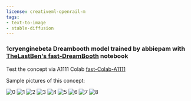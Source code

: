 ```yaml
---
license: creativeml-openrail-m
tags:
- text-to-image
- stable-diffusion
---
```

### 1cryenginebeta Dreambooth model trained by abbiepam with [TheLastBen's fast-DreamBooth](https://colab.research.google.com/github/TheLastBen/fast-stable-diffusion/blob/main/fast-DreamBooth.ipynb) notebook


Test the concept via A1111 Colab [fast-Colab-A1111](https://colab.research.google.com/github/TheLastBen/fast-stable-diffusion/blob/main/fast_stable_diffusion_AUTOMATIC1111.ipynb)

Sample pictures of this concept:

  
  
  
  
  
  
  
  
  ![0](https://huggingface.co/abbiepam/1cryenginebeta/resolve/main/sample_images/00004-1950665313-(Katherine_Langford_Alexandra_Daddario_0.4)_coming_out_of_the_countryside,_8k_uhd,_studio_quality,_character,_ultra_realistic,_m.png)
      ![1](https://huggingface.co/abbiepam/1cryenginebeta/resolve/main/sample_images/00061-2171957079-Award_winning_Studio_Ghibli_movie_poster_styled_painting,_of_a_medieval_woman_with_a_photorealistic_face,_gazing_upon_a_cityscap.png)
      ![2](https://huggingface.co/abbiepam/1cryenginebeta/resolve/main/sample_images/00049-2171957067-Award_winning_Studio_Ghibli_movie_poster_styled_painting,_of_a_medieval_woman_with_a_photorealistic_face,_gazing_upon_a_cityscap.png)
      ![3](https://huggingface.co/abbiepam/1cryenginebeta/resolve/main/sample_images/00046-2943170546-(Christina_Hendricks_Bella_Thorne_0.4)_as_a_cyberpunk_hacker_at_the_down_town,_8k_uhd,_studio_quality,_character,_ultra_realisti.png)
      ![4](https://huggingface.co/abbiepam/1cryenginebeta/resolve/main/sample_images/00014-1747219841-(Christina_Hendricks_Bella_Thorne_0.4)_as_an_Egyptian_Queen_in_the_castle,_8k_uhd,_studio_quality,_character,_ultra_realistic,_m.png)
      ![5](https://huggingface.co/abbiepam/1cryenginebeta/resolve/main/sample_images/00051-2171957069-Award_winning_Studio_Ghibli_movie_poster_styled_painting,_of_a_medieval_woman_with_a_photorealistic_face,_gazing_upon_a_cityscap.png)
      ![6](https://huggingface.co/abbiepam/1cryenginebeta/resolve/main/sample_images/00011-2155584343-(Christina_Hendricks_Bella_Thorne_0.4)_by_the_fountain_on_the_city_park,_8k_uhd,_studio_quality,_character,_ultra_realistic,_max.png)
      ![7](https://huggingface.co/abbiepam/1cryenginebeta/resolve/main/sample_images/00034-2943170534-(Christina_Hendricks_Bella_Thorne_0.4)_as_a_cyberpunk_hacker_at_the_down_town,_8k_uhd,_studio_quality,_character,_ultra_realisti.png)
      ![8](https://huggingface.co/abbiepam/1cryenginebeta/resolve/main/sample_images/00008-3347967105-(Elle_Fanning_Portia_Doubleday_0.4)_coming_out_of_the_city,_8k_uhd,_studio_quality,_character,_ultra_realistic,_max_detail,_mass.png)
      
